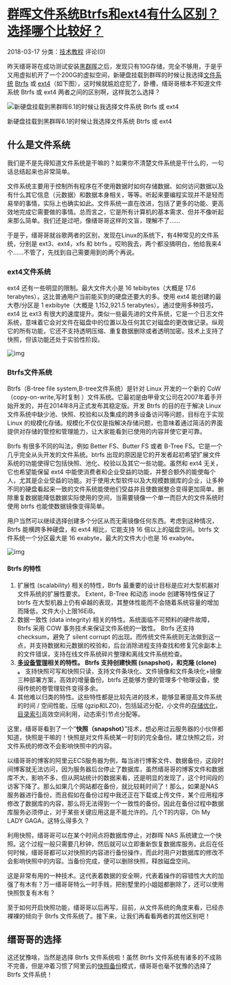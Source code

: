 # [群晖文件系统Btrfs和ext4有什么区别？选择哪个比较好？](https://www.dujin.org/10553.html)

 2018-03-17 分类：[技术教程](https://www.dujin.org/fenxiang/jiaocheng) 评论(0) 

昨天缙哥哥在成功测试安装[黑群晖](https://www.dujin.org/tag/黑群晖)之后，发现只有10G存储，完全不够用，于是乎又用虚拟机开了一个200G的虚拟空间，新硬盘挂载到群晖的时候让我选择[文件系统](https://www.dujin.org/tag/文件系统) [Btrfs](https://www.dujin.org/tag/btrfs) 或 [ext4](https://www.dujin.org/tag/ext4)（如下图），这时候就尴尬症犯了，卧槽，缙哥哥根本不知道文件系统 Btrfs 或 ext4 两者之间的区别啊，这样我怎么选择？

![新硬盘挂载到黑群晖6.1的时候让我选择文件系统 Btrfs 或 ext4](https://img.dujin.org/uploads/2018/03/20180317075839.jpg)

新硬盘挂载到黑群晖6.1的时候让我选择文件系统 Btrfs 或 ext4

## 什么是文件系统

我们是不是先得知道文件系统是干嘛的？如果你不清楚文件系统是干什么的，一句话总结起来也非常简单。

文件系统主要用于控制所有程序在不使用数据时如何存储数据、如何访问数据以及有什么其它信息（元数据）和数据本身相关，等等。听起来要编程实现并不是轻而易举的事情，实际上也确实如此。文件系统一直在改进，包括了更多的功能、更高效地完成它需要做的事情。总而言之，它是所有计算机的基本需求、但并不像听起来那么简单。我们还是过吧，像缙哥哥这样的文盲，理解不了……

于是乎，缙哥哥就谷歌两者的区别，发现在Linux的系统下，有4种常见的文件系统，分别是 ext3、ext4，xfs 和 btrfs 。哎哟我去，两个都没搞明白，他给我来4个……不管了，先找到自己需要用到的两个再说。

### ext4文件系统

ext4 还有一些明显的限制。最大文件大小是 16 tebibytes（大概是 17.6 terabytes），这比普通用户当前能买到的硬盘还要大的多。使用 ext4 能创建的最大卷/分区是 1 exbibyte（大概是 1,152,921.5 terabytes）。通过使用多种技巧， ext4 比 ext3 有很大的速度提升。类似一些最先进的文件系统，它是一个日志文件系统，意味着它会对文件在磁盘中的位置以及任何其它对磁盘的更改做记录。纵观它的所有功能，它还不支持透明压缩、重复数据删除或者透明加密。技术上支持了快照，但该功能还处于实验性阶段。

![img](https://img.dujin.org/uploads/2018/03/ext4.jpg)

### Btrfs文件系统

Btrfs（B-tree file system,B-tree文件系统）是针对 Linux 开发的一个新的 CoW（copy-on-write,写时复制 ）文件系统。它最初是由甲骨文公司在2007年着手开始开发的，并在2014年8月正式发布其稳定版。开发 Btrfs 的目的在于解决 Linux 文件系统中缺少池、快照、校验和以及集成的跨多设备访问等问题，目标在于实现 Linux 的规模化存储。规模化不仅仅是指解决存储问题，也意味着通过简洁的界面提供对存储的管控和管理能力，让大家能看到已使用的内容并使它更可靠。

Btrfs 有很多不同的叫法，例如 Better FS、Butter FS 或者 B-Tree FS。它是一个几乎完全从头开发的文件系统。btrfs 出现的原因是它的开发者起初希望扩展文件系统的功能使得它包括快照、池化、校验以及其它一些功能。虽然和 ext4 无关，它也希望能保留 ext4 中能使消费者和企业受益的功能，并整合额外的能使每个人，尤其是企业受益的功能。对于使用大型软件以及大规模数据库的企业，让多种不同的硬盘看起来一致的文件系统能使他们受益并且使数据整合变得更加简单。删除重复数据能降低数据实际使用的空间，当需要镜像一个单一而巨大的文件系统时使用 btrfs 也能使数据镜像变得简单。

用户当然可以继续选择创建多个分区从而无需镜像任何东西。考虑到这种情况，Btrfs 能横跨多种硬盘，和 ext4 相比，它能支持 16 倍以上的磁盘空间。btrfs 文件系统一个分区最大是 16 exabyte，最大的文件大小也是 16 exabyte。

![img](https://img.dujin.org/uploads/2018/03/btrfs.jpg)

#### Btrfs 的特性

1. 扩展性 (scalability) 相关的特性，Btrfs 最重要的设计目标是应对大型机器对文件系统的扩展性要求。 Extent，B-Tree 和动态 inode 创建等特性保证了 btrfs 在大型机器上仍有卓越的表现，其整体性能而不会随着系统容量的增加而降低，文件大小上限16EiB。
2. 数据一致性 (data integrity) 相关的特性。系统面临不可预料的硬件故障，Btrfs 采用 COW 事务技术来保证文件系统的一致性。 Btrfs 还支持 checksum，避免了 silent corrupt 的出现。而传统文件系统则无法做到这一点，并支持数据和元数据的校验和，后台消除进程支持查找和修复冗余副本上的文件错误，支持在线文件系统碎片整理和离线文件系统检查。
3. **[多设备管理](https://www.dujin.org/tag/多设备管理)相关的特性。 Btrfs 支持创建快照 (snapshot)，和克隆 (clone) 。** 支持快照可写和快照只读，支持文件条块化、文件镜像和文件条块化+镜像三种部署方案，高效的增量备份。btrfs 还能够方便的管理多个物理设备，使得传统的卷管理软件变得多余。
4. 其他难以归类的特性。这些特性都是比较先进的技术，能够显著提高文件系统的时间 / 空间性能，压缩 (gzip和LZO)，包括延迟分配，小文件的[存储优化](https://www.dujin.org/tag/存储优化)，[目录索引](https://www.dujin.org/tag/目录索引)高效空间利用，动态索引节点分配等。

这里，缙哥哥看到了一个“**快照（snapshot）**”技术，想必用过云服务器的小伙伴都知道，快照是干嘛的！快照是对文件系统某一时刻的完全备份。建立快照之后，对文件系统的修改不会影响快照中的内容。

以缙哥哥的博客的阿里云ECS服务器为例，每当进行博客文件、数据备份，这段时间博客就无法访问，因为服务器后台停止了数据库，虽然缙哥哥的博客文件和数据库不大，影响不多，但从网站统计的数据来看，还是明显的发现了，这个时间段的访客下降了。那么如果几个网站都在备份，就比较耗时间了！那么，如果是NAS服务器进行备份，而且假如在备份过程中我还正在下载或上传文件，某个应用程序修改了数据库的内容，那么将无法得到一个一致性的备份。因此在备份过程中数据库服务必须停止，对于某些关键应用这是不能允许的。几个T的内容，Oh My LADY GAGA，这特么得多久？

利用快照，缙哥哥可以在某个时间点将数据库停止，对群晖 NAS 系统建立一个快照。这个过程一般只需要几秒钟，然后就可以立即重新恢复数据库服务。此后在任何时候，缙哥哥都可以对快照的内容进行备份操作，而此时用户对数据库的修改不会影响快照中的内容。当备份完成，便可以删除快照，释放磁盘空间。

这是非常有用的一种技术。这代表着数据的安全啊，代表着操作的容错性大大的加强了有木有？万一缙哥哥特么一时手贱，把别墅里的小姐姐都删除了，还可以使用快照恢复有木有？

至于如何开启快照功能，缙哥哥以后再写，目前，从文件系统的角度来看，已经赤裸裸的倾向于 Btrfs 文件系统了。接下来，让我们再看看两者的其他区别吧！

## 缙哥哥的选择

这还犹豫啥，当然是选择 Btrfs 文件系统啦！虽然 Btrfs 文件系统有诸多的不成熟不完善，但是冲着习惯了阿里云的[快照备份](https://www.dujin.org/tag/快照备份)模式，缙哥哥也毫不犹豫的选择了 Btrfs 文件系统！